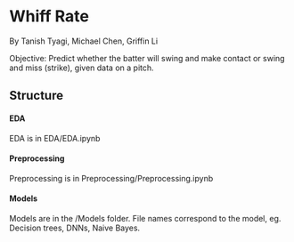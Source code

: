 # Whiff Rate

By Tanish Tyagi, Michael Chen, Griffin Li

Objective: Predict whether the batter will swing and make contact or swing and miss (strike), given data on a pitch.

## Structure

#### EDA

EDA is in EDA/EDA.ipynb

#### Preprocessing

Preprocessing is in Preprocessing/Preprocessing.ipynb

#### Models

Models are in the /Models folder. File names correspond to the model, eg. Decision trees, DNNs, Naive Bayes.
